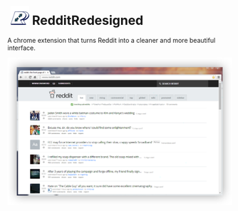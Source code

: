 &nbsp;![Icon](images/icon_42.png) RedditRedesigned
===
A chrome extension that turns Reddit into a cleaner and more beautiful interface.

![Screenshot 1](images/screen1.png)